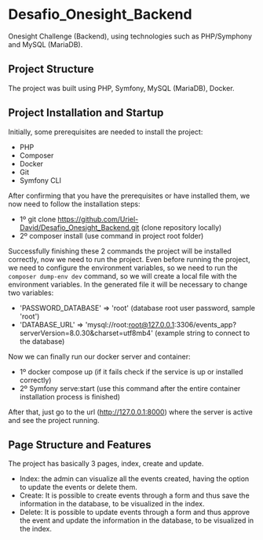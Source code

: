 # Desafio_Onesight_Backend
Onesight Challenge (Backend), using technologies such as PHP/Symphony and MySQL (MariaDB).

## Project Structure
The project was built using PHP, Symfony, MySQL (MariaDB), Docker.

## Project Installation and Startup
Initially, some prerequisites are needed to install the project:
- PHP
- Composer
- Docker
- Git
- Symfony CLI

After confirming that you have the prerequisites or have installed them, we now need to follow the installation steps:
- 1º git clone https://github.com/Uriel-David/Desafio_Onesight_Backend.git (clone repository locally)
- 2º composer install (use command in project root folder)

Successfully finishing these 2 commands the project will be installed correctly, now we need to run the project.
Even before running the project, we need to configure the environment variables, so we need to run the `composer dump-env dev` command,
so we will create a local file with the environment variables. In the generated file it will be necessary to change two variables:
- 'PASSWORD_DATABASE' => 'root' (database root user password, sample 'root')
- 'DATABASE_URL' => 'mysql://root:root@127.0.0.1:3306/events_app?serverVersion=8.0.30&charset=utf8mb4' (example string to connect to the database)

Now we can finally run our docker server and container:
- 1º docker compose up (if it fails check if the service is up or installed correctly)
- 2º Symfony serve:start (use this command after the entire container installation process is finished)

After that, just go to the url (http://127.0.0.1:8000) where the server is active and see the project running.

## Page Structure and Features
The project has basically 3 pages, index, create and update.
- Index: the admin can visualize all the events created, having the option to update the events or delete them.
- Create: It is possible to create events through a form and thus save the information in the database, to be visualized in the index.
- Delete: It is possible to update events through a form and thus approve the event and update the information in the database, to be visualized in the index.